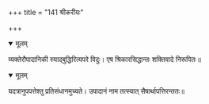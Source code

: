 +++
title = "141 श्रीकरीयः"

+++


<details open><summary>मूलम्</summary>

व्यक्तेरौपादानिकी स्याद्बुद्धिरित्यपरे विदुः। एष श्रिकारसिद्धान्तः शक्तिवादे निरूपितः॥
</details>



<details open><summary>मूलम्</summary>

यदत्रानुपपत्तेश्तु प्रतिसंधानमुच्यते। उपादानं नाम तत्स्यात् सैषार्थापत्तिरन्ततः॥
</details>

